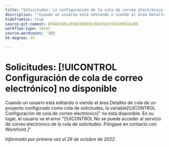 ```yaml
---
title: "Solicitudes: La configuración de la cola de correo electrónico no está disponible"
description: '"Cuando un usuario está editando o viendo el área Detalles de cola de un proyecto configurado como cola de solicitudes, el área Configuración de cola de correo electrónico no está disponible. En su lugar, el usuario ve el error No se puede acceder al servicio de correo electrónico de la cola de solicitudes. Póngase en contacto con Workfront".'
hidefromtoc: true
source-git-commit: 8f04dc85caf0019001913bb4762c924109516a96
workflow-type: tm+mt
source-wordcount: '102'
ht-degree: 3%

---
```



# Solicitudes: [!UICONTROL Configuración de cola de correo electrónico] no disponible

Cuando un usuario está editando o viendo el área Detalles de cola de un proyecto configurado como cola de solicitudes, la variable[!UICONTROL Configuración de cola de correo electrónico]&quot; no está disponible. En su lugar, el usuario ve el error &quot;[!UICONTROL No se puede acceder al servicio de correo electrónico de la cola de solicitudes. Póngase en contacto con Workfront.]&quot;

_Informado por primera vez el 26 de octubre de 2022._

